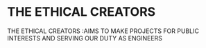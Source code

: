 # THE ETHICAL CREATORS
THE ETHICAL CREATORS :AIMS TO MAKE PROJECTS FOR PUBLIC INTERESTS AND SERVING OUR DUTY AS ENGINEERS 

